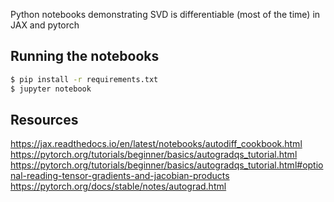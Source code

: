 Python notebooks demonstrating SVD is differentiable (most of the time) in JAX and pytorch

## Running the notebooks

```bash
$ pip install -r requirements.txt
$ jupyter notebook 
```

## Resources

https://jax.readthedocs.io/en/latest/notebooks/autodiff_cookbook.html
https://pytorch.org/tutorials/beginner/basics/autogradqs_tutorial.html
https://pytorch.org/tutorials/beginner/basics/autogradqs_tutorial.html#optional-reading-tensor-gradients-and-jacobian-products
https://pytorch.org/docs/stable/notes/autograd.html
